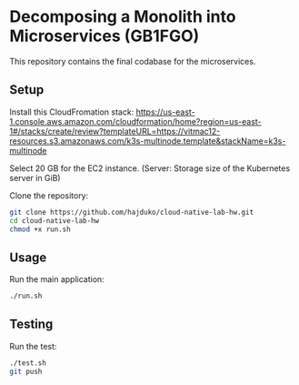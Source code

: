 # Decomposing a Monolith into Microservices (GB1FGO)

This repository contains the final codabase for the microservices.

## Setup

Install this CloudFromation stack: https://us-east-1.console.aws.amazon.com/cloudformation/home?region=us-east-1#/stacks/create/review?templateURL=https://vitmac12-resources.s3.amazonaws.com/k3s-multinode.template&stackName=k3s-multinode

Select 20 GB for the EC2 instance. (Server: Storage size of the Kubernetes server in GiB)

Clone the repository:

```sh
git clone https://github.com/hajduko/cloud-native-lab-hw.git
cd cloud-native-lab-hw
chmod +x run.sh
```

## Usage

Run the main application:

```sh
./run.sh
```

## Testing

Run the test:

```sh
./test.sh
git push
```
